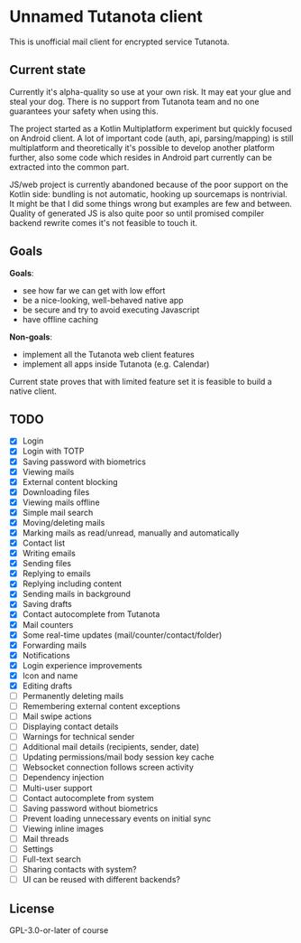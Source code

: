 # Unnamed Tutanota client

This is unofficial mail client for encrypted service Tutanota.

## Current state

Currently it's alpha-quality so use at your own risk. It may eat your glue and steal your dog.
There is no support from Tutanota team and no one guarantees your safety when using this.

The project started as a Kotlin Multiplatform experiment but quickly focused on Android client.
A lot of important code (auth, api, parsing/mapping) is still multiplatform and theoretically it's
possible to develop another platform further, also some code which resides in Android part currently
can be extracted into the common part.

JS/web project is currently abandoned because of the poor support on the Kotlin side: bundling
is not automatic, hooking up sourcemaps is nontrivial. It might be that I did some things wrong but
examples are few and between. Quality of generated JS is also quite poor so until promised compiler 
backend rewrite comes it's not feasible to touch it.

## Goals

**Goals**:
 - see how far we can get with low effort
 - be a nice-looking, well-behaved native app
 - be secure and try to avoid executing Javascript
 - have offline caching
 
**Non-goals**:
 - implement all the Tutanota web client features
 - implement all apps inside Tutanota (e.g. Calendar)

Current state proves that with limited feature set it is feasible to build a native client.

## TODO
 - [x] Login
 - [x] Login with TOTP
 - [x] Saving password with biometrics
 - [x] Viewing mails
 - [x] External content blocking
 - [x] Downloading files
 - [x] Viewing mails offline
 - [x] Simple mail search
 - [x] Moving/deleting mails
 - [x] Marking mails as read/unread, manually and automatically
 - [x] Contact list
 - [x] Writing emails
 - [x] Sending files
 - [x] Replying to emails
 - [x] Replying including content
 - [x] Sending mails in background
 - [x] Saving drafts
 - [x] Contact autocomplete from Tutanota
 - [x] Mail counters
 - [x] Some real-time updates (mail/counter/contact/folder)
 - [x] Forwarding mails
 - [x] Notifications
 - [x] Login experience improvements
 - [x] Icon and name
 - [x] Editing drafts
 - [ ] Permanently deleting mails
 - [ ] Remembering external content exceptions
 - [ ] Mail swipe actions
 - [ ] Displaying contact details
 - [ ] Warnings for technical sender
 - [ ] Additional mail details (recipients, sender, date)
 - [ ] Updating permissions/mail body session key cache
 - [ ] Websocket connection follows screen activity
 - [ ] Dependency injection
 - [ ] Multi-user support
 - [ ] Contact autocomplete from system
 - [ ] Saving password without biometrics
 - [ ] Prevent loading unnecessary events on initial sync
 - [ ] Viewing inline images
 - [ ] Mail threads
 - [ ] Settings
 - [ ] Full-text search
 - [ ] Sharing contacts with system?
 - [ ] UI can be reused with different backends?

## License
GPL-3.0-or-later of course